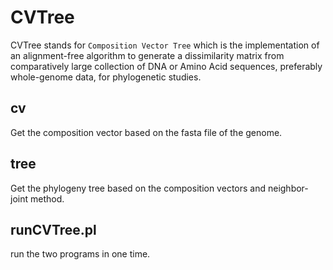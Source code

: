# CVTree
 
CVTree stands for `Composition Vector Tree` which is the implementation
of an alignment-free algorithm to generate a dissimilarity matrix from
comparatively large collection of DNA or Amino Acid sequences,
preferably whole-genome data, for phylogenetic studies.

cv
------
Get the composition vector based on the fasta file of the genome.

tree
-----
Get the phylogeny tree based on the composition vectors and
neighbor-joint method.

runCVTree.pl
------------
run the two programs in one time.
